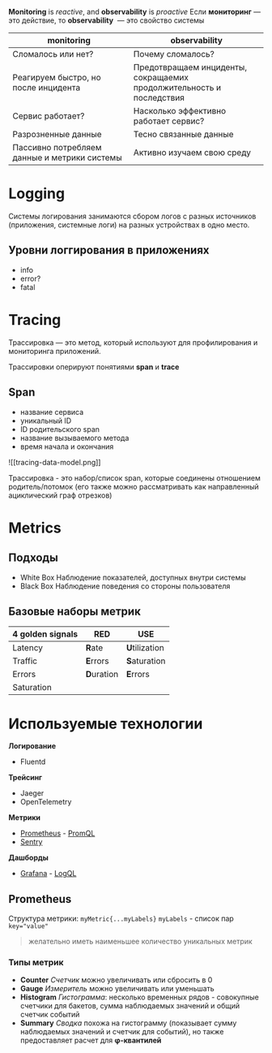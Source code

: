 **Monitoring** is *reactive*, and **observability** is *proactive*
Если **мониторинг** — это действие, то **observability**  — это свойство системы

| monitoring                                   | observability                                                           |
| -------------------------------------------- | ----------------------------------------------------------------------- |
| Сломалось или нет?                           | Почему сломалось?                                                       |
| Реагируем быстро, но после инцидента         | Предотвращаем инциденты,<br>сокращаемих продолжительность и последствия |
| Сервис работает?                             | Насколько эффективно работает сервис?                                   |
| Разрозненные данные                          | Тесно связанные данные                                                  |
| Пассивно потребляем данные и метрики системы | Активно изучаем свою среду                                              |


# Logging

Системы логирования занимаются сбором логов с разных источников (приложения, системные логи) на разных устройствах в одно место.

## Уровни логгирования в приложениях
- info
- error?
- fatal


# Tracing
Трассировка — это метод, который используют для профилирования и мониторинга приложений.

Трассировки оперируют понятиями **span** и **trace**

## Span
- название сервиса
- уникальный ID
- ID родительского span
- название вызываемого метода
- время начала и окончания

![[tracing-data-model.png]]

Трассировка - это набор/список span, которые соединены отношением родитель/потомок (его также можно рассматривать как направленный ациклический граф отрезков)


# Metrics

## Подходы
- White Box
	Наблюдение показателей, доступных внутри системы
- Black Box
	Наблюдение поведения со стороны пользователя

## Базовые наборы метрик

| 4 golden signals | RED          | USE             |
| ---------------- | ------------ | --------------- |
| Latency          | **R**ate     | **U**tilization |
| Traffic          | **E**rrors   | **S**aturation  |
| Errors           | **D**uration | **E**rrors      |
| Saturation       |              |                 |


# Используемые технологии

**Логирование**
- Fluentd

**Трейсинг**
- Jaeger
- OpenTelemetry

**Метрики**
- [Prometheus](https://prometheus.io/) - [PromQL](https://prometheus.io/docs/prometheus/latest/querying/basics/)
- [Sentry](https://github.com/getsentry/sentry)

**Дашборды**
- [Grafana](https://grafana.com/) - [LogQL](https://grafana.com/docs/loki/latest/logql/)

## Prometheus

Структура метрики: `myMetric{...myLabels}`
`myLabels` - список пар `key="value"`
> желательно иметь наименьшее количество уникальных метрик

### Типы метрик
- **Counter**
	*Счетчик* можно увеличивать или сбросить в 0
- **Gauge**
	*Измеритель* можно увеличивать или уменьшать
- **Histogram**
	*Гистограмма*: несколько временных рядов - совокупные счетчики для бакетов, сумма наблюдаемых значений и общий счетчик событий
- **Summary**
	*Сводка* похожа на гистограмму (показывает сумму наблюдаемых значений и счетчик для событий), но также предоставляет расчет для **φ-квантилей**
